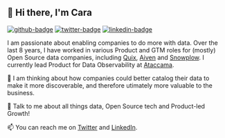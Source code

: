 ## :wave: Hi there, I'm Cara

[![github-badge]][github-url] [![twitter-badge]][twitter-url] [![linkedin-badge]][linkedin-url]

I am passionate about enabling companies to do more with data. Over the last 8 years, I have worked in various Product and GTM roles for (mostly) Open Source data companies, including [Quix](https://quix.io/), [Aiven](https://aiven.io/) and [Snowplow](https://snowplowanalytics.com/). I currently lead Product for Data Observability at [Ataccama](https://www.ataccama.com/).

🌱 I am thinking about how companies could better catalog their data to make it more discoverable, and therefore utimately more valuable to the business.

💬 Talk to me about all things data, Open Source tech and Product-led Growth! 

:mailbox: You can reach me on [Twitter](https://twitter.com/CaraBaestlein) and [LinkedIn](https://www.linkedin.com/in/cara-baestlein/).

[github-badge]: https://img.shields.io/static/v1?style=flat&label=GitHub&message=carabaestlein&color=333&labelColor=9ba0aa&logo=github
[github-url]: https://github.com/carabaestlein
[twitter-badge]: https://img.shields.io/static/v1?style=flat&label=Twitter&message=@CaraBaestlein&color=55acee&labelColor=9ba0aa&logo=twitter
[twitter-url]: https://twitter.com/CaraBaestlein
[linkedin-badge]: https://img.shields.io/static/v1?style=flat&label=LinkedIn&message=cara-baestlein&color=0077b5&labelColor=9ba0aa&logo=linkedin
[linkedin-url]: https://www.linkedin.com/in/cara-baestlein/
